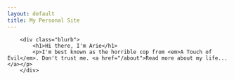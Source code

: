 ```yaml
---
layout: default
title: My Personal Site
---
```


		<div class="blurb">
			<h1>Hi there, I'm Arie</h1>
			<p>I'm best known as the horrible cop from <em>A Touch of Evil</em>. Don't trust me. <a href="/about">Read more about my life...</a></p>
		</div> 
